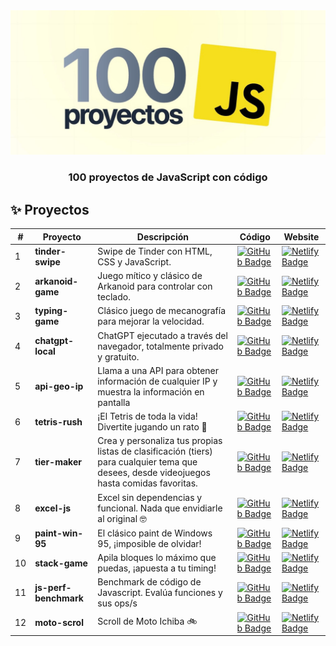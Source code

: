 <div align="center">
    <img src="./readme.jpg" /> 
    </a>
  <h3>
    <strong>100 proyectos de JavaScript con código</strong>
  </h3>
</div>

## ✨ Proyectos

|  #   | Proyecto         | Descripción                                                              | Código                                                                                                                                                                                   | Website                                                       |
| --- | ---------------- | ------------------------------------------------------------------------ | ---------------------------------------------------------------------------------------------------------------------------------------------------------------------------------------- | ------------------------------------------------------------- |
| 1   | **tinder-swipe** | Swipe de Tinder con HTML, CSS y JavaScript. | [![GitHub Badge](https://img.shields.io/badge/Código-181717?logo=github&logoColor=fff&style=flat-square)](https://github.com/JuaniPucheta/Javascript-projects/tree/main/01-tinder-swipe) | [![Netlify Badge](https://img.shields.io/badge/Website-000?logo=vercel&logoColor=fff&style=flat-square)](https://jsprojects-jip.netlify.app/01-tinder-swipe/) | 
| 2   | **arkanoid-game** | Juego mítico y clásico de Arkanoid para controlar con teclado. | [![GitHub Badge](https://img.shields.io/badge/Código-181717?logo=github&logoColor=fff&style=flat-square)](https://github.com/JuaniPucheta/Javascript-projects/tree/main/02-arkanoid-game) | [![Netlify Badge](https://img.shields.io/badge/Website-000?logo=vercel&logoColor=fff&style=flat-square)](https://jsprojects-jip.netlify.app/02-arkanoid-game/) |
| 3   | **typing-game** | Clásico juego de mecanografía para mejorar la velocidad. | [![GitHub Badge](https://img.shields.io/badge/Código-181717?logo=github&logoColor=fff&style=flat-square)](https://github.com/JuaniPucheta/Javascript-projects/tree/main/03-typing-game) | [![Netlify Badge](https://img.shields.io/badge/Website-000?logo=vercel&logoColor=fff&style=flat-square)](https://jsprojects-jip.netlify.app/03-typing-game/) |
| 4   | **chatgpt-local** | ChatGPT ejecutado a través del navegador, totalmente privado y gratuito. | [![GitHub Badge](https://img.shields.io/badge/Código-181717?logo=github&logoColor=fff&style=flat-square)](https://github.com/JuaniPucheta/Javascript-projects/tree/main/04-chatgpt-local) | [![Netlify Badge](https://img.shields.io/badge/Website-000?logo=vercel&logoColor=fff&style=flat-square)](https://jsprojects-jip.netlify.app/04-chatgpt-local/) |
| 5   | **api-geo-ip** | Llama a una API para obtener información de cualquier IP y muestra la información en pantalla | [![GitHub Badge](https://img.shields.io/badge/Código-181717?logo=github&logoColor=fff&style=flat-square)](https://github.com/JuaniPucheta/Javascript-projects/tree/main/05-api-geo-ip) | [![Netlify Badge](https://img.shields.io/badge/Website-000?logo=vercel&logoColor=fff&style=flat-square)](https://jsprojects-jip.netlify.app/05-api-geo-ip/) |
| 6   | **tetris-rush** | ¡El Tetris de toda la vida! Divertite jugando un rato 🤪 | [![GitHub Badge](https://img.shields.io/badge/Código-181717?logo=github&logoColor=fff&style=flat-square)](https://github.com/JuaniPucheta/Javascript-projects/tree/main/06-tetris-rush) | [![Netlify Badge](https://img.shields.io/badge/Website-000?logo=vercel&logoColor=fff&style=flat-square)](https://jsprojects-jip.netlify.app/06-tetris-rush/) |
| 7   | **tier-maker** | Crea y personaliza tus propias listas de clasificación (tiers) para cualquier tema que desees, desde videojuegos hasta comidas favoritas. | [![GitHub Badge](https://img.shields.io/badge/Código-181717?logo=github&logoColor=fff&style=flat-square)](https://github.com/JuaniPucheta/Javascript-projects/tree/main/07-tier-maker) | [![Netlify Badge](https://img.shields.io/badge/Website-000?logo=vercel&logoColor=fff&style=flat-square)](https://jsprojects-jip.netlify.app/07-tier-maker/) |
| 8   | **excel-js** | Excel sin dependencias y funcional. Nada que envidiarle al original 🤓 | [![GitHub Badge](https://img.shields.io/badge/Código-181717?logo=github&logoColor=fff&style=flat-square)](https://github.com/JuaniPucheta/Javascript-projects/tree/main/08-excel-js) | [![Netlify Badge](https://img.shields.io/badge/Website-000?logo=vercel&logoColor=fff&style=flat-square)](https://jsprojects-jip.netlify.app/08-excel-js/) |
| 9   | **paint-win-95** | El clásico paint de Windows 95, ¡imposible de olvidar! | [![GitHub Badge](https://img.shields.io/badge/Código-181717?logo=github&logoColor=fff&style=flat-square)](https://github.com/JuaniPucheta/Javascript-projects/tree/main/09-paint-win-95) | [![Netlify Badge](https://img.shields.io/badge/Website-000?logo=vercel&logoColor=fff&style=flat-square)](https://jsprojects-jip.netlify.app/09-paint-win-95/) |
| 10   | **stack-game** | Apila bloques lo máximo que puedas, ¡apuesta a tu timing! | [![GitHub Badge](https://img.shields.io/badge/Código-181717?logo=github&logoColor=fff&style=flat-square)](https://github.com/JuaniPucheta/Javascript-projects/tree/main/10-stack-game) | [![Netlify Badge](https://img.shields.io/badge/Website-000?logo=vercel&logoColor=fff&style=flat-square)](https://jsprojects-jip.netlify.app/10-stack-game/) |
| 11   | **js-perf-benchmark** | Benchmark de código de Javascript. Evalúa funciones y sus ops/s | [![GitHub Badge](https://img.shields.io/badge/Código-181717?logo=github&logoColor=fff&style=flat-square)](https://github.com/JuaniPucheta/Javascript-projects/tree/main/11-js-perf-benchmark) | [![Netlify Badge](https://img.shields.io/badge/Website-000?logo=vercel&logoColor=fff&style=flat-square)](https://jsprojects-jip.netlify.app/11-js-perf-benchmark/) |
| 12   | **moto-scrol** | Scroll de Moto Ichiba 🚲 | [![GitHub Badge](https://img.shields.io/badge/Código-181717?logo=github&logoColor=fff&style=flat-square)](https://github.com/JuaniPucheta/Javascript-projects/tree/main/12-moto-scroll) | [![Netlify Badge](https://img.shields.io/badge/Website-000?logo=vercel&logoColor=fff&style=flat-square)](https://jsprojects-jip.netlify.app/12-moto-scroll/) |
